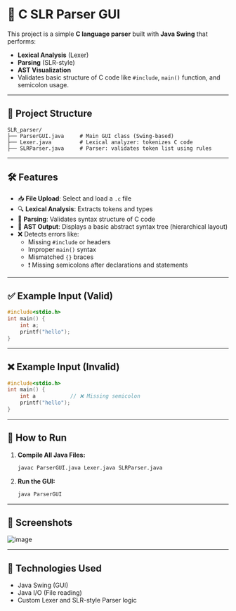 # 🧠 C SLR Parser GUI

This project is a simple **C language parser** built with **Java Swing** that performs:

- **Lexical Analysis** (Lexer)
- **Parsing** (SLR-style)
- **AST Visualization**
- Validates basic structure of C code like `#include`, `main()` function, and semicolon usage.

---

## 📁 Project Structure

```
SLR_parser/
├── ParserGUI.java     # Main GUI class (Swing-based)
├── Lexer.java         # Lexical analyzer: tokenizes C code
├── SLRParser.java     # Parser: validates token list using rules
```

---

## 🛠 Features

- 📥 **File Upload**: Select and load a `.c` file
- 🔍 **Lexical Analysis**: Extracts tokens and types
- 🧾 **Parsing**: Validates syntax structure of C code
- 🌳 **AST Output**: Displays a basic abstract syntax tree (hierarchical layout)
- ❌ Detects errors like:
  - Missing `#include` or headers
  - Improper `main()` syntax
  - Mismatched `{}` braces
  - ❗ Missing semicolons after declarations and statements

---

## ✅ Example Input (Valid)

```c
#include<stdio.h>
int main() {
    int a;
    printf("hello");
}
```

---

## ❌ Example Input (Invalid)

```c
#include<stdio.h>
int main() {
    int a           // ❌ Missing semicolon
    printf("hello");
}
```

---

## 🚀 How to Run

1. **Compile All Java Files:**
   ```bash
   javac ParserGUI.java Lexer.java SLRParser.java
   ```

2. **Run the GUI:**
   ```bash
   java ParserGUI
   ```

---

## 📸 Screenshots

![image](https://github.com/user-attachments/assets/56af2a32-4939-4ad6-afc9-7bb821916f75)


---

## 🤖 Technologies Used

- Java Swing (GUI)
- Java I/O (File reading)
- Custom Lexer and SLR-style Parser logic


